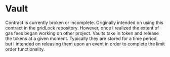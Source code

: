 # Vault

Contract is currently broken or incomplete. Originally intended on using this contract in the gridLock repository. However, once I realized the extent of gas fees began working on other project. Vaults take in token and release the tokens at a given moment. Typically they are stored for a time period, but I intended on releasing them upon an event in order to complete the limit order functionality.
